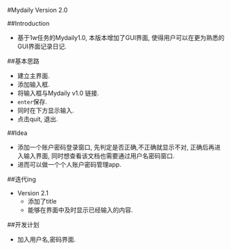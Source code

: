 #Mydaily Version 2.0

##Introduction
- 基于1w任务的Mydaily1.0, 本版本增加了GUI界面, 使得用户可以在更为熟悉的GUI界面记录日记.

##基本思路
- 建立主界面.
- 添加输入框.
- 将输入框与Mydaily v1.0 链接.
- `enter`保存.
- 同时在下方显示输入.
- 点击quit, 退出.

##Idea
- 添加一个账户密码登录窗口, 先判定是否正确,不正确就显示不对, 正确后再进入输入界面, 同时想查看该文档也需要通过用户名密码窗口.
- 进而可以做一个个人账户密码管理app.

##迭代ing
- Version 2.1
    - 添加了title
    - 能够在界面中及时显示已经输入的内容.

##开发计划
- 加入用户名,密码界面.